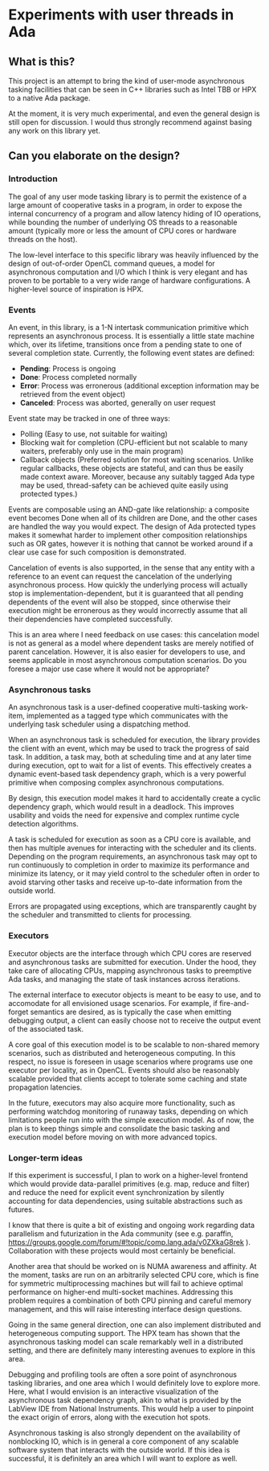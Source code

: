 # Experiments with user threads in Ada

## What is this?

This project is an attempt to bring the kind of user-mode asynchronous tasking facilities that can be seen in
C++ libraries such as Intel TBB or HPX to a native Ada package.

At the moment, it is very much experimental, and even the general design is still open for discussion. I would
thus strongly recommend against basing any work on this library yet.


## Can you elaborate on the design?

### Introduction

The goal of any user mode tasking library is to permit the existence of a large amount of cooperative tasks in
a program, in order to expose the internal concurrency of a program and allow latency hiding of IO operations,
while bounding the number of underlying OS threads to a reasonable amount (typically more or less the amount
of CPU cores or hardware threads on the host).

The low-level interface to this specific library was heavily influenced by the design of out-of-order OpenCL
command queues, a model for asynchronous computation and I/O which I think is very elegant and has proven to
be portable to a very wide range of hardware configurations. A higher-level source of inspiration is HPX.

### Events

An event, in this library, is a 1-N intertask communication primitive which represents an asynchronous process.
It is essentially a little state machine which, over its lifetime, transitions once from a pending state to
one of several completion state. Currently, the following event states are defined:

- **Pending**: Process is ongoing
- **Done**: Process completed normally
- **Error**: Process was erronerous (additional exception information may be retrieved from the event object)
- **Canceled**: Process was aborted, generally on user request

Event state may be tracked in one of three ways:

- Polling (Easy to use, not suitable for waiting)
- Blocking wait for completion (CPU-efficient but not scalable to many waiters, preferably only use in the
  main program)
- Callback objects (Preferred solution for most waiting scenarios. Unlike regular callbacks, these objects are
  stateful, and can thus be easily made context aware. Moreover, because any suitably tagged Ada type may be
  used, thread-safety can be achieved quite easily using protected types.)

Events are composable using an AND-gate like relationship: a composite event becomes Done when all of its
children are Done, and the other cases are handled the way you would expect. The design of Ada protected types
makes it somewhat harder to implement other composition relationships such as OR gates, however it is nothing
that cannot be worked around if a clear use case for such composition is demonstrated.

Cancelation of events is also supported, in the sense that any entity with a reference to an event can request
the cancelation of the underlying asynchronous process. How quickly the underlying process will actually stop
is implementation-dependent, but it is guaranteed that all pending dependents of the event will also be
stopped, since otherwise their execution might be erronerous as they would incorrectly assume that all their
dependencies have completed successfully.

This is an area where I need feedback on use cases: this cancelation model is not as general as a model where
dependent tasks are merely notified of parent cancelation. However, it is also easier for developers to use,
and seems applicable in most asynchronous computation scenarios. Do you foresee a major use case where it
would not be appropriate?

### Asynchronous tasks

An asynchronous task is a user-defined cooperative multi-tasking work-item, implemented as a tagged type which
communicates with the underlying task scheduler using a dispatching method.

When an asynchronous task is scheduled for execution, the library provides the client with an event, which may
be used to track the progress of said task. In addition, a task may, both at scheduling time and at any later
time during execution, opt to wait for a list of events. This effectively creates a dynamic event-based task
dependency graph, which is a very powerful primitive when composing complex asynchronous computations.

By design, this execution model makes it hard to accidentally create a cyclic dependency graph, which would
result in a deadlock. This improves usability and voids the need for expensive and complex runtime cycle
detection algorithms.

A task is scheduled for execution as soon as a CPU core is available, and then has multiple avenues for
interacting with the scheduler and its clients. Depending on the program requirements, an asynchronous task
may opt to run continuously to completion in order to maximize its performance and minimize its latency, or it
may yield control to the scheduler often in order to avoid starving other tasks and receive up-to-date
information from the outside world.

Errors are propagated using exceptions, which are transparently caught by the scheduler and transmitted
to clients for processing.

### Executors

Executor objects are the interface through which CPU cores are reserved and asynchronous tasks are submitted
for execution. Under the hood, they take care of allocating CPUs, mapping asynchronous tasks to preemptive
Ada tasks, and managing the state of task instances across iterations.

The external interface to executor objects is meant to be easy to use, and to accomodate for all envisioned
usage scenarios. For example, if fire-and-forget semantics are desired, as is typically the case when emitting
debugging output, a client can easily choose not to receive the output event of the associated task.

A core goal of this execution model is to be scalable to non-shared memory scenarios, such as distributed
and heterogeneous computing. In this respect, no issue is foreseen in usage scenarios where programs use one
executor per locality, as in OpenCL. Events should also be reasonably scalable provided that clients accept to
tolerate some caching and state propagation latencies.

In the future, executors may also acquire more functionality, such as performing watchdog monitoring of
runaway tasks, depending on which limitations people run into with the simple execution model. As of now, the
plan is to keep things simple and consolidate the basic tasking and execution model before moving on with more
advanced topics.

### Longer-term ideas

If this experiment is successful, I plan to work on a higher-level frontend which would provide data-parallel
primitives (e.g. map, reduce and filter) and reduce the need for explicit event synchronization by silently
accounting for data dependencies, using suitable abstractions such as futures.

I know that there is quite a bit of existing and ongoing work regarding data parallelism and futurization in
the Ada community (see e.g. paraffin, https://groups.google.com/forum/#!topic/comp.lang.ada/v0ZXkaG8rek ).
Collaboration with these projects would most certainly be beneficial.

Another area that should be worked on is NUMA awareness and affinity. At the moment, tasks are run on an
arbitrarily selected CPU core, which is fine for symmetric multiprocessing machines but will fail to achieve
optimal performance on higher-end multi-socket machines. Addressing this problem requires a combination of
both CPU pinning and careful memory management, and this will raise interesting interface design questions.

Going in the same general direction, one can also implement distributed and heterogeneous computing support.
The HPX team has shown that the asynchronous tasking model can scale remarkably well in a distributed setting,
and there are definitely many interesting avenues to explore in this area.

Debugging and profiling tools are often a sore point of asynchronous tasking libraries, and one area which I
would definitely love to explore more. Here, what I would envision is an interactive visualization of the
asynchronous task dependency graph, akin to what is provided by the LabView IDE from National Instruments.
This would help a user to pinpoint the exact origin of errors, along with the execution hot spots.

Asynchronous tasking is also strongly dependent on the availability of nonblocking IO, which is in general a
core component of any scalable software system that interacts with the outside world. If this idea is
successful, it is definitely an area which I will want to explore as well.
